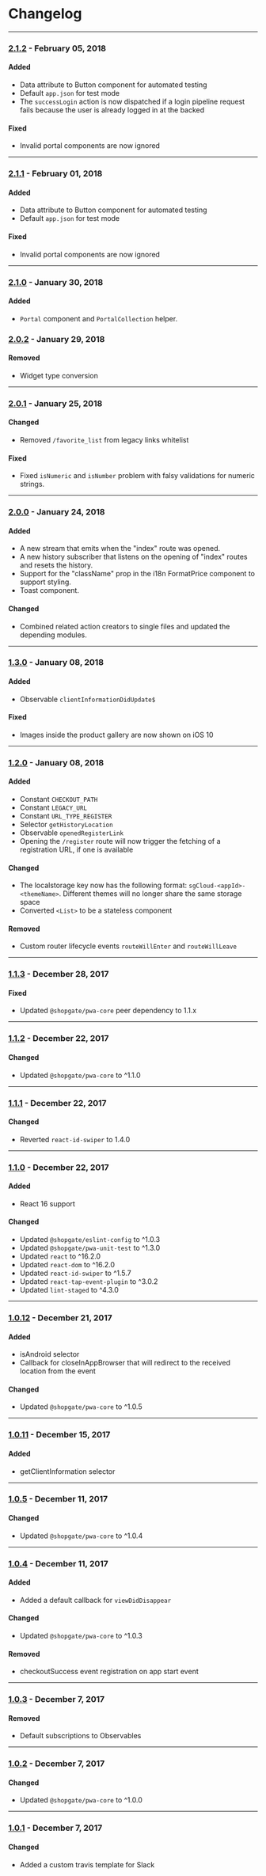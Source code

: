 
# Changelog

---

### [2.1.2](https://github.com/shopgate/pwa-common/compare/v2.1.1...v2.1.2) - February 05, 2018
#### Added
- Data attribute to Button component for automated testing
- Default `app.json` for test mode
- The `successLogin` action is now dispatched if a login pipeline request fails because the user is already logged in at the backed

#### Fixed
- Invalid portal components are now ignored

---
### [2.1.1](https://github.com/shopgate/pwa-common/compare/v2.1.0...v2.1.1) - February 01, 2018
#### Added
- Data attribute to Button component for automated testing
- Default `app.json` for test mode

#### Fixed
- Invalid portal components are now ignored

---

### [2.1.0](https://github.com/shopgate/pwa-common/compare/v2.0.2...v2.1.0) - January 30, 2018
#### Added
- `Portal` component and `PortalCollection` helper.

### [2.0.2](https://github.com/shopgate/pwa-common/compare/v2.0.1...v2.0.2) - January 29, 2018
#### Removed
- Widget type conversion

---

### [2.0.1](https://github.com/shopgate/pwa-common/compare/v2.0.0...v2.0.1) - January 25, 2018
#### Changed
- Removed `/favorite_list` from legacy links whitelist

#### Fixed
- Fixed `isNumeric` and `isNumber` problem with falsy validations for numeric strings.

---
### [2.0.0](https://github.com/shopgate/pwa-common/compare/v1.3.0...v2.0.0) - January 24, 2018
#### Added
- A new stream that emits when the "index" route was opened.
- A new history subscriber that listens on the opening of "index" routes and resets the history.
- Support for the "className" prop in the i18n FormatPrice component to support styling.
- Toast component.

#### Changed
- Combined related action creators to single files and updated the depending modules.

---

### [1.3.0](https://github.com/shopgate/pwa-common/compare/v1.2.0...v1.3.0) - January 08, 2018

#### Added
- Observable `clientInformationDidUpdate$`

#### Fixed
- Images inside the product gallery are now shown on iOS 10

---

### [1.2.0](https://github.com/shopgate/pwa-common/compare/v1.1.3...v1.2.0) - January 08, 2018

#### Added
- Constant `CHECKOUT_PATH`
- Constant `LEGACY_URL`
- Constant `URL_TYPE_REGISTER`
- Selector `getHistoryLocation`
- Observable `openedRegisterLink`
- Opening the `/register` route will now trigger the fetching of a registration URL, if one is available

#### Changed
- The localstorage key now has the following format: `sgCloud-<appId>-<themeName>`. Different themes will no longer share the same storage space
- Converted `<List>` to be a stateless component

#### Removed
- Custom router lifecycle events `routeWillEnter` and `routeWillLeave`

---

### [1.1.3](https://github.com/shopgate/pwa-common/compare/v1.1.2...v1.1.3) - December 28, 2017

#### Fixed
- Updated `@shopgate/pwa-core` peer dependency to 1.1.x

---

### [1.1.2](https://github.com/shopgate/pwa-common/compare/v1.1.1...v1.1.2) - December 22, 2017

#### Changed
- Updated `@shopgate/pwa-core` to ^1.1.0

---

### [1.1.1](https://github.com/shopgate/pwa-common/compare/v1.1.0...v1.1.1) - December 22, 2017

#### Changed
- Reverted `react-id-swiper` to 1.4.0

---

### [1.1.0](https://github.com/shopgate/pwa-common/compare/v1.0.12...v1.1.0) - December 22, 2017

#### Added
- React 16 support

#### Changed
- Updated `@shopgate/eslint-config` to ^1.0.3
- Updated `@shopgate/pwa-unit-test` to ^1.3.0
- Updated `react` to ^16.2.0
- Updated `react-dom` to ^16.2.0
- Updated `react-id-swiper` to ^1.5.7
- Updated `react-tap-event-plugin` to ^3.0.2
- Updated `lint-staged` to ^4.3.0

---

### [1.0.12](https://github.com/shopgate/pwa-common/compare/v1.0.11...v1.0.12) - December 21, 2017

#### Added
- isAndroid selector
- Callback for closeInAppBrowser that will redirect to the received location from the event

#### Changed
- Updated `@shopgate/pwa-core` to ^1.0.5

---

### [1.0.11](https://github.com/shopgate/pwa-common/compare/v1.0.5...v1.0.11) - December 15, 2017

#### Added
- getClientInformation selector

---

### [1.0.5](https://github.com/shopgate/pwa-common/compare/v1.0.4...v1.0.5) - December 11, 2017

#### Changed
- Updated `@shopgate/pwa-core` to ^1.0.4

---

### [1.0.4](https://github.com/shopgate/pwa-common/compare/v1.0.3...v1.0.4) - December 11, 2017

#### Added
- Added a default callback for `viewDidDisappear`

#### Changed
- Updated `@shopgate/pwa-core` to ^1.0.3

#### Removed
- checkoutSuccess event registration on app start event

---

### [1.0.3](https://github.com/shopgate/pwa-common/compare/v1.0.2...v1.0.3) - December 7, 2017

#### Removed
- Default subscriptions to Observables

---

### [1.0.2](https://github.com/shopgate/pwa-common/compare/v1.0.1...v1.0.2) - December 7, 2017

#### Changed
- Updated `@shopgate/pwa-core` to ^1.0.0

---

### [1.0.1](https://github.com/shopgate/pwa-common/compare/v1.0.0...v1.0.1) - December 7, 2017

#### Changed
- Added a custom travis template for Slack
